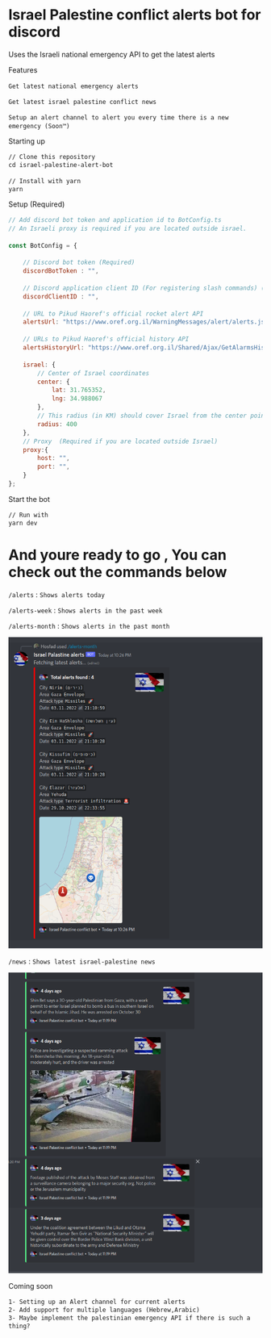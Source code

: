 # Israel Palestine conflict alerts bot for discord

Uses the Israeli national emergency API to get the latest alerts

Features 

`Get latest national emergency alerts`

`Get latest israel palestine conflict news`

`Setup an alert channel to alert you every time there is a new emergency (Soon™)`

Starting up 
```
// Clone this repository 
cd israel-palestine-alert-bot

// Install with yarn
yarn

```
Setup (Required)

```javascript
// Add discord bot token and application id to BotConfig.ts
// An Israeli proxy is required if you are located outside israel.

const BotConfig = {

    // Discord bot token (Required)
    discordBotToken : "",

    // Discord application client ID (For registering slash commands) (Required)
    discordClientID : "",

    // URL to Pikud Haoref's official rocket alert API
    alertsUrl: "https://www.oref.org.il/WarningMessages/alert/alerts.json",

    // URLs to Pikud Haoref's official history API
    alertsHistoryUrl: "https://www.oref.org.il/Shared/Ajax/GetAlarmsHistory.aspx",

    israel: {
        // Center of Israel coordinates
        center: {
            lat: 31.765352,
            lng: 34.988067
        },
        // This radius (in KM) should cover Israel from the center point to all borders
        radius: 400
    },
    // Proxy  (Required if you are located outside Israel)  
    proxy:{
        host: "",
        port: "",
    }
};

```
Start the bot


```
// Run with 
yarn dev

```
# And youre ready to go , You can check out the commands below 
`/alerts` : `Shows alerts today`

`/alerts-week` : `Shows alerts in the past week`

`/alerts-month` : `Shows alerts in the past month`

<img src="https://github.com/Hosfad/israel-palestine-alert-bot/blob/master/Readme_Images/Command.png?raw=true">

`/news` : `Shows latest israel-palestine news`

<img src="https://github.com/Hosfad/israel-palestine-alert-bot/blob/master/Readme_Images/News.png?raw=true">

Coming soon 
```
1- Setting up an Alert channel for current alerts
2- Add support for multiple languages (Hebrew,Arabic)
3- Maybe implement the palestinian emergency API if there is such a thing?
```